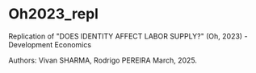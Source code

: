 # Oh2023_repl
Replication of "DOES IDENTITY AFFECT LABOR SUPPLY?" (Oh, 2023) - Development Economics

Authors: Vivan SHARMA, Rodrigo PEREIRA
March, 2025.
